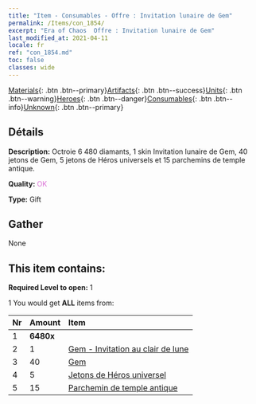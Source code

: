 ```yaml
---
title: "Item - Consumables - Offre : Invitation lunaire de Gem"
permalink: /Items/con_1854/
excerpt: "Era of Chaos  Offre : Invitation lunaire de Gem"
last_modified_at: 2021-04-11
locale: fr
ref: "con_1854.md"
toc: false
classes: wide
---
```

 [Materials](/fr/Items/){: .btn .btn--primary}[Artifacts](/fr/Items/Artifacts/){: .btn .btn--success}[Units](/fr/Items/Units/){: .btn .btn--warning}[Heroes](/fr/Items/Heroes/){: .btn .btn--danger}[Consumables](/fr/Items/Consumables/){: .btn .btn--info}[Unknown](/fr/Items/Unknown/){: .btn .btn--primary}

## Détails
 **Description:** Octroie 6 480 diamants, 1 skin Invitation lunaire de Gem, 40 jetons de Gem, 5 jetons de Héros universels et 15 parchemins de temple antique.

 **Quality:** <span style="color: #DA70D6">OK</span>

 **Type:** Gift

## Gather

  None

## This item contains:

 **Required Level to open:** 1

 1 You would get **ALL** items  from:

  | Nr | Amount |     Item    |
  |:---|:-------|:------------|
  | 1 |  **6480x** | <i class="fas fa-gem"/> |  | 
  | 2 | 1 | [Gem - Invitation au clair de lune](/fr/Items/con_1048/) | 
  | 3 | 40 | [Gem](/fr/Items/her_369/) | 
  | 4 | 5 | [Jetons de Héros universel](/fr/Items/her_358/) | 
  | 5 | 15 | [Parchemin de temple antique](/fr/Items/con_697/) | 
